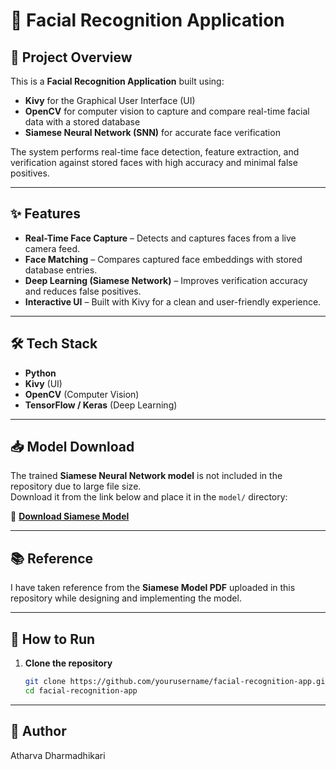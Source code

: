 
# 📸 Facial Recognition Application

## 📌 Project Overview
This is a **Facial Recognition Application** built using:
- **Kivy** for the Graphical User Interface (UI)
- **OpenCV** for computer vision to capture and compare real-time facial data with a stored database
- **Siamese Neural Network (SNN)** for accurate face verification

The system performs real-time face detection, feature extraction, and verification against stored faces with high accuracy and minimal false positives.

---

## ✨ Features
- **Real-Time Face Capture** – Detects and captures faces from a live camera feed.
- **Face Matching** – Compares captured face embeddings with stored database entries.
- **Deep Learning (Siamese Network)** – Improves verification accuracy and reduces false positives.
- **Interactive UI** – Built with Kivy for a clean and user-friendly experience.

---

## 🛠️ Tech Stack
- **Python**
- **Kivy** (UI)
- **OpenCV** (Computer Vision)
- **TensorFlow / Keras** (Deep Learning)

---


## 📥 Model Download
The trained **Siamese Neural Network model** is not included in the repository due to large file size.  
Download it from the link below and place it in the `model/` directory:

🔗 **[Download Siamese Model](https://drive.google.com/file/d/1w7290K6fZXck_gaOuSFgIOzfDNYYRV85/view?usp=sharing)**

---

## 📚 Reference
I have taken reference from the **Siamese Model PDF** uploaded in this repository while designing and implementing the model.

---

## 🚀 How to Run
1. **Clone the repository**
   ```bash
   git clone https://github.com/yourusername/facial-recognition-app.git
   cd facial-recognition-app
---
## 👤 Author
Atharva Dharmadhikari
